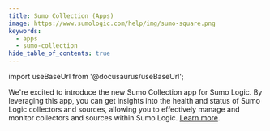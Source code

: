 ```yaml
---
title: Sumo Collection (Apps)
image: https://www.sumologic.com/help/img/sumo-square.png
keywords:
  - apps
  - sumo-collection
hide_table_of_contents: true    
---
```


import useBaseUrl from '@docusaurus/useBaseUrl';


We're excited to introduce the new Sumo Collection app for Sumo Logic. By leveraging this app, you can get insights into the health and status of Sumo Logic collectors and sources, allowing you to effectively manage and monitor collectors and sources within Sumo Logic. [Learn more](/docs/integrations/saas-cloud/sumo-collection).
